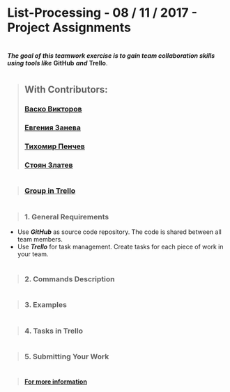 #
# List-Processing - 08 / 11 / 2017 - Project Assignments
#
***The goal of this teamwork exercise is to gain team collaboration skills 
using tools like*** **GitHub** ***and*** **Trello**.
#
#
> ## With Contributors:
> ### [Васко Викторов](https://softuni.bg/users/profile/show/backo_vd)
> ### [Евгения Занева](https://softuni.bg/users/profile/show/jeni.zaneva)
> ### [Тихомир Пенчев](https://softuni.bg/users/profile/show/tihomir_penchev)
> ### [Стоян Златев](https://softuni.bg/users/profile/show/spzvtbg)
#
#
> ### [Group in Trello](https://trello.com/listprocessing4)
#
#
> ### 1. General Requirements
  - Use ***GitHub*** as source code repository. The code is shared between all team members.
  - Use ***Trello*** for task management. Create tasks for each piece of work in your team.
#
#
> ### 2. Commands Description
#
#
> ### 3. Examples
#
#
> ### 4. Tasks in Trello
#
#
> ### 5. Submitting Your Work
#
#
> #### [For more information](https://softuni.bg/trainings/resources/officedocument/19286/exercise-problem-descriptions-practical-teamwork-sept-2017)
#
#


